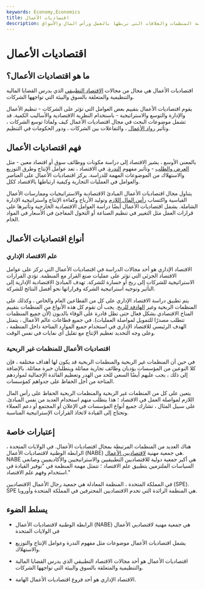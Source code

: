 ```yaml
---
keywords: Economy,Economics
title: اقتصاديات الأعمال
description: يطبق اقتصاديات الأعمال النظرية الاقتصادية والأساليب الكمية لدراسة المنظمات والعلاقات التي تربطها بالعمل ورأس المال والأسواق.
---
```


# اقتصاديات الأعمال
## ما هو اقتصاديات الأعمال؟

اقتصاديات الأعمال هي مجال من مجالات [الاقتصاد التطبيقي](/applied-economics) الذي يدرس القضايا المالية والتنظيمية والمتعلقة بالسوق والبيئة التي تواجهها الشركات.

يقوم اقتصاديات الأعمال بتقييم بعض العوامل التي تؤثر على الشركات - تنظيم الأعمال والإدارة والتوسع والاستراتيجية - باستخدام النظرية الاقتصادية والأساليب الكمية. قد تشمل موضوعات البحث في مجال اقتصاديات الأعمال كيف ولماذا توسع الشركات ، وتأثير [رواد الأعمال](/entrepreneur) ، والتفاعلات بين الشركات ، ودور الحكومات في التنظيم.

## فهم اقتصاديات الأعمال

بالمعنى الأوسع ، يشير الاقتصاد إلى دراسة مكونات ووظائف سوق أو اقتصاد معين - مثل [العرض والطلب](/law-of-supply-demand) - وتأثير مفهوم [الندرة](/scarcity). في الاقتصاد ، تعد عوامل الإنتاج وطرق التوزيع والاستهلاك من الموضوعات المهمة للدراسة. يركز اقتصاديات الأعمال على العناصر والعوامل في العمليات التجارية وكيفية ارتباطها بالاقتصاد ككل.

يتناول مجال اقتصاديات الأعمال المبادئ الاقتصادية والاستراتيجيات وممارسات الأعمال القياسية واكتساب [رأس المال اللازم](/capital) وتوليد الأرباح وكفاءة الإنتاج واستراتيجية الإدارة الشاملة. يشمل اقتصاديات الأعمال أيضًا دراسة العوامل الاقتصادية الخارجية وتأثيرها على قرارات العمل مثل التغيير في تنظيم الصناعة أو التحول المفاجئ في الأسعار في المواد الخام.

## أنواع اقتصاديات الأعمال

### علم الاقتصاد الإداري

الاقتصاد الإداري هو أحد مجالات الدراسة في اقتصاديات الأعمال التي تركز على عوامل الاقتصاد الجزئي التي تؤثر على عمليات صنع القرار مع المنظمة. تؤدي القرارات الاستراتيجية للشركات إلى ربح أو خسارة للشركة. تهدف المبادئ الاقتصادية الإدارية إلى التأثير وتوجيه استراتيجية الشركة وقراراتها نحو أفضل النتائج للشركة.

يتم تطبيق دراسة الاقتصاد الإداري على كل من القطاعين العام والخاص ، وكذلك على المنظمات الربحية وغير [الهادفة للربح](/not-for-profit). يجب أن تقوم كل هذه الأنواع من المنظمات بتقييم المناخ الاقتصادي بشكل فعال حتى تظل قادرة على الوفاء بالديون (لأن جميع المنظمات تتطلب مصدرًا للتمويل لمواصلة العمليات). في جميع قطاعات عالم الأعمال ، يتمثل الهدف الرئيسي للاقتصاد الإداري في استخدام جميع الموارد المتاحة داخل المنظمة ، وعلى وجه التحديد تعظيم الإنتاج مع تقليل أي نفايات في نفس الوقت.

### اقتصاديات الأعمال للمنظمات غير الربحية

في حين أن المنظمات غير الربحية والمنظمات الربحية قد يكون لها أهداف مختلفة ، فإن كلا النوعين من المؤسسات يؤديان وظائف تجارية مماثلة ويتطلبان خبرة مماثلة. بالإضافة إلى ذلك ، يجب عليهم أيضًا السعي للحد من الهدر وتعظيم الفائدة الإجمالية لمواردهم المتاحة من أجل الحفاظ على جدواهم كمؤسسات.

يتعين على كل من المنظمات غير الربحية والمنظمات الربحية الحفاظ على رأس المال اللازم لمواصلة العمل في الاقتصاد ؛ هذا يتطلب منهم استخدام العديد من نفس المبادئ. على سبيل المثال ، تشارك جميع أنواع المؤسسات في الإعلان أو المجتمع أو دعم العملاء وتحتاج إلى القيادة لاتخاذ القرارات الإستراتيجية المناسبة.

## إعتبارات خاصة

هناك العديد من المنظمات المرتبطة بمجال اقتصاديات الأعمال. في الولايات المتحدة ، الرابطة الوطنية لاقتصاديات الأعمال (NABE) هي جمعية مهنية [لاقتصاديين الأعمال](/economist). NABE هي أكبر جمعية دولية للاقتصاديين التطبيقيين والاستراتيجيين والأكاديميين وصانعي السياسات الملتزمين بتطبيق علم الاقتصاد ؛ تتمثل مهمة المنظمة في "توفير القيادة في استخدام وفهم علم الاقتصاد."

في المملكة المتحدة ، المنظمة المعادلة هي جمعية رجال الأعمال الاقتصاديين (SPE). SPE هي المنظمة الرائدة التي تخدم الاقتصاديين المحترفين في المملكة المتحدة وأوروبا.

## يسلط الضوء

- الرابطة الوطنية لاقتصاديات الأعمال (NABE) هي جمعية مهنية لاقتصاديي الأعمال في الولايات المتحدة

- يشمل اقتصاديات الأعمال موضوعات مثل مفهوم الندرة وعوامل الإنتاج والتوزيع والاستهلاك.

- اقتصاديات الأعمال هو أحد مجالات الاقتصاد التطبيقي الذي يدرس القضايا المالية والتنظيمية والمتعلقة بالسوق والبيئة التي تواجهها الشركات.

- الاقتصاد الإداري هو أحد فروع اقتصاديات الأعمال الهامة.

